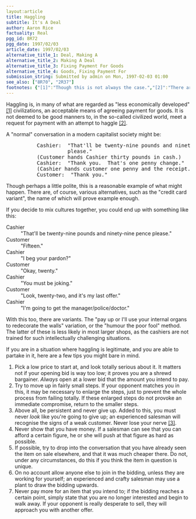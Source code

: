 ```yaml
---
layout:article
title: Haggling
subtitle: It's A Deal
author: Aaron Rice
factuality: Real
pgg_id: 8R72
pgg_date: 1997/02/03
article_date: 1997/02/03
alternative_title_1: Deal, Making A
alternative_title_2: Making A Deal
alternative_title_3: Fixing Payment For Goods
alternative_title_4: Goods, Fixing Payment For
submission_string: Submitted by admin on Mon, 1997-02-03 01:00
see_also: ["8R70", "2R37"]
footnotes: {"[1]":"Though this is not always the case.","[2]":"There are exceptions, such as when you buy some second-hand goods, such as cars. In these situations, be very very careful, as you almost certainly have less practice in payment negotiation.","[3]":"To practice, approach every situation with monumental arrogance. You might want to enter conversations with outrageous and completely inaccurate statements, and totally refuse to admit your mistake. Just keep plugging away with more and more ridiculous arguments [4].","[4]":"When you are finished, you may even be ready to become a politician."}
---
```

<div>
<p>Haggling is, in many of what are regarded as "less economically developed" <a href="#footnotes.1" class="footnote-link">[1]</a> civilizations, an acceptable means of agreeing payment for goods. It is not deemed to be good manners to, in the so-called civilized world, meet a request for payment with an attempt to haggle <a href="#footnotes.2" class="footnote-link">[2]</a>.</p>
<p>A "normal" conversation in a modern capitalist society might be:</p>
<pre>
          Cashier:  "That'll be twenty-nine pounds and ninety-nine pence
                    please."
          (Customer hands Cashier thirty pounds in cash.)
          Cashier:  "Thank you.  That's one penny change."
          (Cashier hands customer one penny and the receipt.)
          Customer:  "Thank you."
</pre>
<p>Though perhaps a little polite, this is a reasonable example of what might happen. There are, of course, various alternatives, such as the "credit card variant", the name of which will prove example enough.</p>
<p>If you decide to mix cultures together, you could end up with something like this:</p>
<dl compact>
<dt>Cashier</dt>
<dd>"That'll be twenty-nine pounds and ninety-nine pence please."</dd>
<dt>Customer</dt>
<dd>"Fifteen."</dd>
<dt>Cashier</dt>
<dd>"I beg your pardon?"</dd>
<dt>Customer</dt>
<dd>"Okay, twenty."</dd>
<dt>Cashier</dt>
<dd>"You must be joking."</dd>
<dt>Customer</dt>
<dd>"Look, twenty-two, and it's my last offer."</dd>
<dt>Cashier</dt>
<dd>"I'm going to get the manager/police/doctor."</dd>
</dl>
<p>With this too, there are variants. The "pay up or I'll use your internal organs to redecorate the walls" variation, or the "humour the poor fool" method. The latter of these is less likely in most larger shops, as the cashiers are not trained for such intellectually challenging situations.</p>
<p>If you are in a situation where haggling is legitimate, and you are able to partake in it, here are a few tips you might bare in mind.</p>
<ol>
<li value="1">Pick a low price to start at, and look totally serious about it. It matters not if your opening bid is way too low; it proves you are a shrewd bargainer. <em>Always</em> open at a lower bid that the amount you intend to pay.</li>
<li value="2">Try to move up in fairly small steps. If your opponent matches you in this, it may be necessary to enlarge the steps, just to prevent the whole process from failing totally. If these enlarged steps do not provoke an immediate compromise, return to the smaller steps.</li>
<li value="3">Above all, be persistent and never give up. Added to this, you must never <em>look</em> like you're going to give up; an experienced salesman will recognise the signs of a weak customer. Never lose your nerve <a href="#footnotes.3" class="footnote-link">[3]</a>.</li>
<li value="4">Never show that you have money. If a salesman can see that you can afford a certain figure, he or she will push at that figure as hard as possible.</li>
<li value="5">If possible, try to drop into the conversation that you have already seen the item on sale elsewhere, and that it was much cheaper there. Do not, under any circumstances, do this if you think the item in question is unique.</li>
<li value="6">On no account allow anyone else to join in the bidding, unless they are working for yourself; an experienced and crafty salesman may use a plant to draw the bidding upwards.</li>
<li value="7">Never pay more for an item that you intend to; if the bidding reaches a certain point, simply state that you are no longer interested and begin to walk away. If your opponent is really desperate to sell, they will approach you with another offer.</li>
</ol>
</div>
